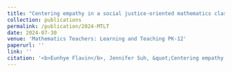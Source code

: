 ```yaml
---
title: "Centering empathy in a social justice-oriented mathematics classroom"
collection: publications
permalink: /publication/2024-MTLT
date: 2024-07-30
venue: 'Mathematics Teachers: Learning and Teaching PK-12'
paperurl: ''
link: ''
citation: '<b>Eunhye Flavin</b>, Jennifer Suh, &quot;Centering empathy in a social justice-oriented mathematics classroom,&quot; in <i>Mathematics Teachers: Learning and Teaching PK-12</i>, forthcoming, 2024.'
---
```


